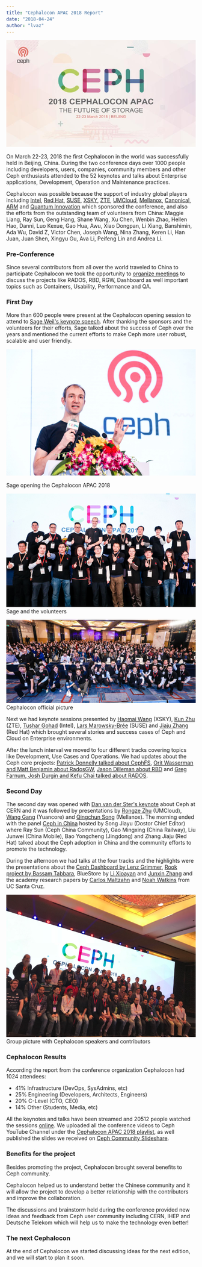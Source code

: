 ```yaml
---
title: "Cephalocon APAC 2018 Report"
date: "2018-04-24"
author: "lvaz"
---
```


![](images/Cephalocon_00.png)

On March 22-23, 2018 the first Cephalocon in the world was successfully held in Beijing, China. During the two conference days over 1000 people including developers, users, companies, community members and other Ceph enthusiasts attended to the 52 keynotes and talks about Enterprise applications, Development, Operation and Maintenance practices.

Cephalocon was possible because the support of industry global players including [Intel](https://www.intel.com/), [Red Hat](https://www.redhat.com/), [SUSE](https://www.suse.com/), [XSKY](https://www.xsky.com/en/), [ZTE](https://www.zte.com.cn/), [UMCloud](http://www.umcloud.com/), [Mellanox](https://www.mellanox.com/), [Canonical](https://www.canonical.com/), [ARM](https://www.arm.com/) and [Quantum Innovation](http://www.quantum.com/) which sponsored the conference, and also the efforts from the outstanding team of volunteers from China: Maggie Liang, Ray Sun, Geng Hang, Shane Wang, Xu Chen, Wenbin Zhao, Hellen Hao, Danni, Luo Kexue, Gao Hua, Awu, Xiao Dongpan, Li Xiang, Banshimin, Ada Wu, David Z, Victor Chen, Joseph Wang, Nina Zhang, Keren Li, Han Juan, Juan Shen, Xingyu Gu, Ava Li, Peifeng Lin and Andrea Li.

### Pre-Conference

Since several contributors from all over the world traveled to China to participate Cephalocon we took the opportunity to [organize meetings](https://pad.ceph.com/p/beijing-meetings) to discuss the projects like RADOS, RBD, RGW, Dashboard as well important topics such as Containers, Usability, Performance and QA.

### First Day

More than 600 people were present at the Cephalocon opening session to attend to [Sage Weil's keynote speech](https://youtu.be/szE4Hg1eXoA). After thanking the sponsors and the volunteers for their efforts, Sage talked about the success of Ceph over the years and mentioned the current efforts to make Ceph more user robust, scalable and user friendly.

![](images/Cephalocon_01.png)

Sage opening the Cephalocon APAC 2018

![](images/Cephalocon_04.png) Sage and the volunteers

![](images/Cephalocon_03.png) Cephalocon official picture

Next we had keynote sessions presented by [Haomai Wang](https://youtu.be/kf1YVonQMd4) (XSKY), [Kun Zhu](https://youtu.be/Oebm0uWtLC4) (ZTE), [Tushar Gohad](https://youtu.be/hN4lYFHr3rw) (Intel), [Lars Marowsky-Brée](https://youtu.be/o1b-l5BAV3U) (SUSE) and [Jiaju Zhang](https://youtu.be/w-JjLPOUVn0) (Red Hat) which brought several stories and success cases of Ceph and Cloud on Enterprise environments.

After the lunch interval we moved to four different tracks covering topics like Development, Use Cases and Operations. We had updates about the Ceph core projects: [Patrick Donnelly talked about CephFS](https://youtu.be/eIDpdtqhY3g), [Orit Wasserman and Matt Benjamin about RadosGW](https://youtu.be/QDgWL1RyLmM), [Jason Dilleman about RBD](https://youtu.be/ZCW4pJzCkQU) and [Greg Farnum, Josh Durgin and Kefu Chai talked about RADOS](https://youtu.be/8qibqWI18cU).

### Second Day

The second day was opened with [Dan van der Ster's keynote](https://youtu.be/iPY4FGs29y0) about Ceph at CERN and it was followed by presentations by [Rongze Zhu](https://youtu.be/wX36fGB6f70) (UMCloud),  [Wang Gang](https://youtu.be/kHg4bj1BqzM) (Yuancore) and [Qingchun Song](https://youtu.be/L4Li-02Nwg0) (Mellanox). The morning ended with the panel [Ceph in China](https://youtu.be/pSjrE-ABXBM) hosted by Song Jiayu (Dostor Chief Editor) where Ray Sun (Ceph China Community), Gao Mingxing (China Railway), Liu Junwei (China Mobile), Bao Yongcheng (Jingdong) and Zhang Jiaju (Red Hat) talked about the Ceph adoption in China and the community efforts to promote the technology.

During the afternoon we had talks at the four tracks and the highlights were the presentations about the [Ceph Dashboard by Lenz Grimmer](https://youtu.be/z5vu-3FEWVo), [Rook project by Bassam Tabbara](https://youtu.be/UTmUFzDThko), BlueStore by [Li Xioayan](https://youtu.be/jKdNFaZHrf0) and [Junxin Zhang](https://youtu.be/6hKt-WWMjSk) and the academy research papers by [Carlos Maltzahn](https://youtu.be/Xpzh3ab_3nA) and [Noah Watkins](https://youtu.be/uFP-vSE8jXc) from UC Santa Cruz.

![](images/Cephalocon_05.png) Group picture with Cephalocon speakers and contributors

### Cephalocon Results

According the report from the conference organization Cephalocon had 1024 attendees:

- 41% Infrastructure (DevOps, SysAdmins, etc)
- 25% Engineering (Developers, Architects, Engineers)
- 20% C-Level (CTO, CEO)
- 14% Other (Students, Media, etc)

All the keynotes and talks have been streamed and 20512 people watched the sessions [online](http://www.itdks.com/eventlist/detail/1971). We uploaded all the conference videos to Ceph YouTube Channel under the [Cephalocon APAC 2018 playlist](https://www.youtube.com/playlist?list=PLrBUGiINAakNgeLvjald7NcWps_yDCblr), as well published the slides we received on [Ceph Community Slideshare](https://www.slideshare.net/Inktank_Ceph/tag/cephalocon-apac-2018).

### Benefits for the project

Besides promoting the project, Cephalocon brought several benefits to Ceph community.

Cephalocon helped us to understand better the Chinese community and it will allow the project to develop a better relationship with the contributors and improve the collaboration.

The discussions and brainstorm held during the conference provided new ideas and feedback from Ceph user community including CERN, IHEP and Deutsche Telekom which will help us to make the technology even better!

### The next Cephalocon

At the end of Cephalocon we started discussing ideas for the next edition, and we will start to plan it soon.
